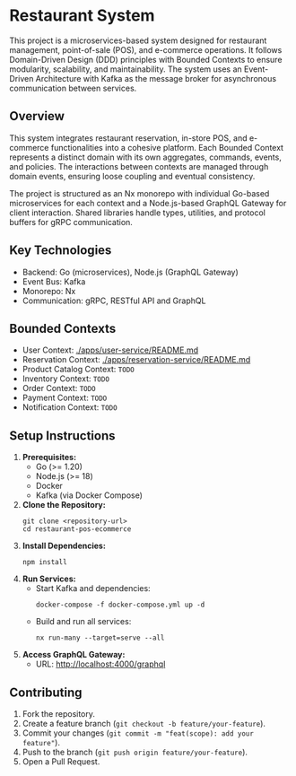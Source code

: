 # **Restaurant System**

This project is a microservices-based system designed for restaurant management, point-of-sale (POS), and e-commerce operations. It follows Domain-Driven Design (DDD) principles with Bounded Contexts to ensure modularity, scalability, and maintainability. The system uses an Event-Driven Architecture with Kafka as the message broker for asynchronous communication between services.

## **Overview**

This system integrates restaurant reservation, in-store POS, and e-commerce functionalities into a cohesive platform. Each Bounded Context represents a distinct domain with its own aggregates, commands, events, and policies. The interactions between contexts are managed through domain events, ensuring loose coupling and eventual consistency.

The project is structured as an Nx monorepo with individual Go-based microservices for each context and a Node.js-based GraphQL Gateway for client interaction. Shared libraries handle types, utilities, and protocol buffers for gRPC communication.

## **Key Technologies**

- Backend: Go (microservices), Node.js (GraphQL Gateway)
- Event Bus: Kafka
- Monorepo: Nx
- Communication: gRPC, RESTful API and GraphQL

## **Bounded Contexts**

- User Context: [./apps/user-service/README.md](./apps/user-service/README.md)
- Reservation Context: [./apps/reservation-service/README.md](./apps/reservation-service/README.md)
- Product Catalog Context: `TODO`
- Inventory Context: `TODO`
- Order Context: `TODO`
- Payment Context: `TODO`
- Notification Context: `TODO`

## **Setup Instructions**

1. **Prerequisites:**
   - Go (>= 1.20)
   - Node.js (>= 18)
   - Docker
   - Kafka (via Docker Compose)
2. **Clone the Repository:**
   ```
   git clone <repository-url>
   cd restaurant-pos-ecommerce
   ```
3. **Install Dependencies:**
   ```
   npm install
   ```
4. **Run Services:**
   - Start Kafka and dependencies:
     ```
     docker-compose -f docker-compose.yml up -d
     ```
   - Build and run all services:
     ```
     nx run-many --target=serve --all
     ```
5. **Access GraphQL Gateway:**
   - URL: [http://localhost:4000/graphql](http://localhost:4000/graphql)

## **Contributing**

1. Fork the repository.
2. Create a feature branch (`git checkout -b feature/your-feature`).
3. Commit your changes (`git commit -m "feat(scope): add your feature"`).
4. Push to the branch (`git push origin feature/your-feature`).
5. Open a Pull Request.
